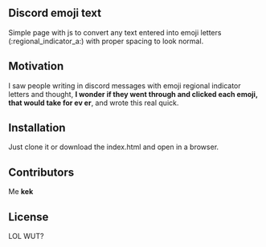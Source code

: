 ## Discord emoji text

Simple page with js to convert any text entered into emoji letters (:regional_indicator_a:) with proper spacing to look normal.

## Motivation

I saw people writing in discord messages with emoji regional indicator letters and thought, **I wonder if they went through and clicked each emoji, that would take for ev er**, and wrote this real quick.

## Installation

Just clone it or download the index.html and open in a browser.

## Contributors

Me **kek**

## License

LOL WUT?
